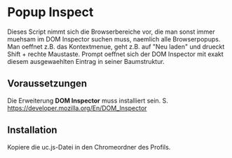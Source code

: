 # Popup Inspect
Dieses Script nimmt sich die Browserbereiche vor, die man sonst immer muehsam im DOM Inspector suchen muss, 
naemlich alle Browserpopups. Man oeffnet z.B. das Kontextmenue, geht z.B. auf "Neu laden" und 
drueckt Shift + rechte Maustaste. 
Prompt oeffnet sich der DOM Inspector mit exakt diesem ausgewaehlten Eintrag in seiner Baumstruktur.

## Voraussetzungen
Die Erweiterung **DOM Inspector** muss installiert sein. S. https://developer.mozilla.org/En/DOM_Inspector

## Installation
Kopiere die uc.js-Datei in den Chromeordner des Profils.

